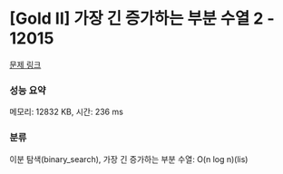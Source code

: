 # [Gold II] 가장 긴 증가하는 부분 수열 2 - 12015 

[문제 링크](https://www.acmicpc.net/problem/12015) 

### 성능 요약

메모리: 12832 KB, 시간: 236 ms

### 분류

이분 탐색(binary_search), 가장 긴 증가하는 부분 수열: O(n log n)(lis)

